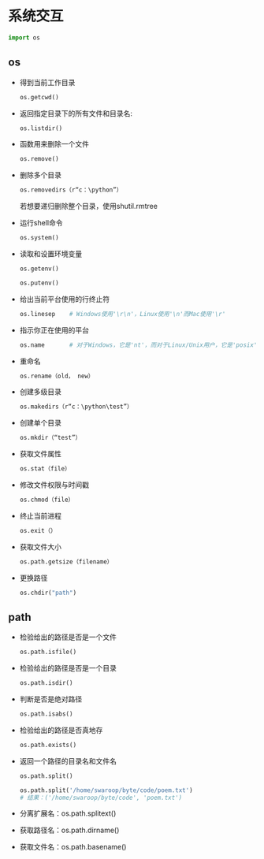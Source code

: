 # 系统交互

```python
import os
```

## os

- 得到当前工作目录

  ```python
  os.getcwd()
  ```

- 返回指定目录下的所有文件和目录名:

  ```python
  os.listdir()
  ```

- 函数用来删除一个文件

  ```python
  os.remove()
  ```

- 删除多个目录

  ```python
  os.removedirs（r“c：\python”）
  ```

  若想要递归删除整个目录，使用shutil.rmtree

- 运行shell命令

  ```python
  os.system()
  ```

- 读取和设置环境变量

  ```python
  os.getenv() 
  ```

  ```python
  os.putenv()
  ```

- 给出当前平台使用的行终止符

  ```python
  os.linesep    # Windows使用'\r\n'，Linux使用'\n'而Mac使用'\r'
  ```

- 指示你正在使用的平台

  ```python
  os.name       # 对于Windows，它是'nt'，而对于Linux/Unix用户，它是'posix'
  ```

- 重命名

  ```python
  os.rename（old， new）
  ```

- 创建多级目录

  ```python
  os.makedirs（r“c：\python\test”）
  ```

- 创建单个目录

  ```python
  os.mkdir（“test”）
  ```

- 获取文件属性

  ```python
  os.stat（file）
  ```

- 修改文件权限与时间戳

  ```python
  os.chmod（file）
  ```

- 终止当前进程

  ```python
  os.exit（）
  ```

- 获取文件大小

  ```python
  os.path.getsize（filename）
  ```

- 更换路径

  ```python
  os.chdir("path") 
  ```

## path

- 检验给出的路径是否是一个文件

  ```python
  os.path.isfile()
  ```

- 检验给出的路径是否是一个目录

  ```python
  os.path.isdir()
  ```

- 判断是否是绝对路径

  ```python
  os.path.isabs()
  ```

- 检验给出的路径是否真地存

  ```python
  os.path.exists()
  ```

- 返回一个路径的目录名和文件名

  ```python
  os.path.split()
  ```

  ```python
  os.path.split('/home/swaroop/byte/code/poem.txt') 
  # 结果：('/home/swaroop/byte/code', 'poem.txt')
  ```

- 分离扩展名：os.path.splitext()

- 获取路径名：os.path.dirname()

- 获取文件名：os.path.basename()

